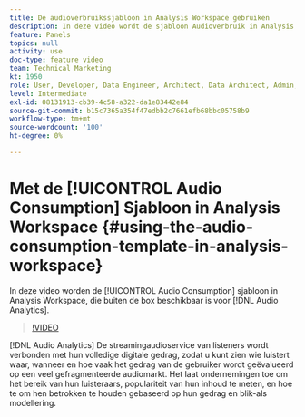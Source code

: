 ```yaml
---
title: De audioverbruikssjabloon in Analysis Workspace gebruiken
description: In deze video wordt de sjabloon Audioverbruik in Analysis Workspace beschreven. Deze sjabloon is offline beschikbaar voor audioanalyse.
feature: Panels
topics: null
activity: use
doc-type: feature video
team: Technical Marketing
kt: 1950
role: User, Developer, Data Engineer, Architect, Data Architect, Admin, Leader
level: Intermediate
exl-id: 08131913-cb39-4c58-a322-da1e83442e84
source-git-commit: b15c7365a354f47edbb2c7661efb68bbc05758b9
workflow-type: tm+mt
source-wordcount: '100'
ht-degree: 0%

---
```


# Met de [!UICONTROL Audio Consumption] Sjabloon in Analysis Workspace {#using-the-audio-consumption-template-in-analysis-workspace}

In deze video worden de [!UICONTROL Audio Consumption] sjabloon in Analysis Workspace, die buiten de box beschikbaar is voor [!DNL Audio Analytics].

>[!VIDEO](https://video.tv.adobe.com/v/23901/?quality=12)

[!DNL Audio Analytics] De streamingaudioservice van listeners wordt verbonden met hun volledige digitale gedrag, zodat u kunt zien wie luistert waar, wanneer en hoe vaak het gedrag van de gebruiker wordt geëvalueerd op een veel gefragmenteerde audiomarkt. Het laat ondernemingen toe om het bereik van hun luisteraars, populariteit van hun inhoud te meten, en hoe te om hen betrokken te houden gebaseerd op hun gedrag en blik-als modellering.
